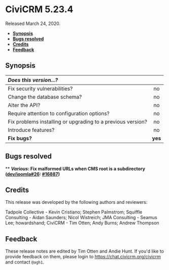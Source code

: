 # CiviCRM 5.23.4

Released March 24, 2020.

- **[Synopsis](#synopsis)**
- **[Bugs resolved](#bugs)**
- **[Credits](#credits)**
- **[Feedback](#feedback)**

## <a name="synopsis"></a>Synopsis

| *Does this version...?*                                         |         |
|:--------------------------------------------------------------- |:-------:|
| Fix security vulnerabilities?                                   |   no    |
| Change the database schema?                                     |   no    |
| Alter the API?                                                  |   no    |
| Require attention to configuration options?                     |   no    |
| Fix problems installing or upgrading to a previous version?     |   no    |
| Introduce features?                                             |   no    |
| **Fix bugs?**                                                   | **yes** |

## <a name="bugs"></a>Bugs resolved

** **_Various_: Fix malformed URLs when CMS root is a subdirectory ([dev/joomla#26](https://lab.civicrm.org/dev/joomla/issues/26): [#16887](https://github.com/civicrm/civicrm-core/pull/16887))**

## <a name="credits"></a>Credits

This release was developed by the following authors and reviewers:

Tadpole Collective - Kevin Cristiano; Stephen Palmstrom; Squiffle Consulting - Aidan
Saunders; Nicol Wistreich; JMA Consulting - Seamus Lee; howardshand; CiviCRM - Tim Otten;
Andy Burns; Andrew Thompson

## <a name="feedback"></a>Feedback

These release notes are edited by Tim Otten and Andie Hunt.  If you'd like to
provide feedback on them, please login to https://chat.civicrm.org/civicrm and
contact `@agh1`.
